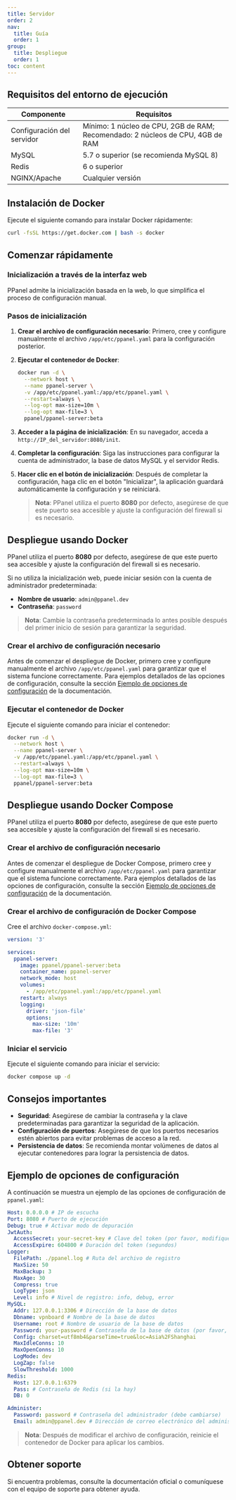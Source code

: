 ```yaml
---
title: Servidor
order: 2
nav:
  title: Guía
  order: 1
group:
  title: Despliegue
  order: 1
toc: content
---
```


## Requisitos del entorno de ejecución

| Componente      | Requisitos                              |
| --------------- | --------------------------------------- |
| Configuración del servidor | Mínimo: 1 núcleo de CPU, 2GB de RAM; Recomendado: 2 núcleos de CPU, 4GB de RAM |
| MySQL           | 5.7 o superior (se recomienda MySQL 8) |
| Redis           | 6 o superior                            |
| NGINX/Apache    | Cualquier versión                       |

## Instalación de Docker

Ejecute el siguiente comando para instalar Docker rápidamente:

```sh
curl -fsSL https://get.docker.com | bash -s docker
```

## Comenzar rápidamente

### Inicialización a través de la interfaz web

PPanel admite la inicialización basada en la web, lo que simplifica el proceso de configuración manual.

### Pasos de inicialización

1. **Crear el archivo de configuración necesario**: Primero, cree y configure manualmente el archivo `/app/etc/ppanel.yaml` para la configuración posterior.

2. **Ejecutar el contenedor de Docker**:

   ```sh
   docker run -d \
     --network host \
     --name ppanel-server \
     -v /app/etc/ppanel.yaml:/app/etc/ppanel.yaml \
     --restart=always \
     --log-opt max-size=10m \
     --log-opt max-file=3 \
     ppanel/ppanel-server:beta
   ```

3. **Acceder a la página de inicialización**: En su navegador, acceda a `http://IP_del_servidor:8080/init`.

4. **Completar la configuración**: Siga las instrucciones para configurar la cuenta de administrador, la base de datos MySQL y el servidor Redis.

5. **Hacer clic en el botón de inicialización**: Después de completar la configuración, haga clic en el botón "Inicializar", la aplicación guardará automáticamente la configuración y se reiniciará.

   > **Nota**: PPanel utiliza el puerto **8080** por defecto, asegúrese de que este puerto sea accesible y ajuste la configuración del firewall si es necesario.

## Despliegue usando Docker

PPanel utiliza el puerto **8080** por defecto, asegúrese de que este puerto sea accesible y ajuste la configuración del firewall si es necesario.

Si no utiliza la inicialización web, puede iniciar sesión con la cuenta de administrador predeterminada:

- **Nombre de usuario**: `admin@ppanel.dev`
- **Contraseña**: `password`

> **Nota**: Cambie la contraseña predeterminada lo antes posible después del primer inicio de sesión para garantizar la seguridad.

### Crear el archivo de configuración necesario

Antes de comenzar el despliegue de Docker, primero cree y configure manualmente el archivo `/app/etc/ppanel.yaml` para garantizar que el sistema funcione correctamente. Para ejemplos detallados de las opciones de configuración, consulte la sección [Ejemplo de opciones de configuración](#ejemplo-de-opciones-de-configuración) de la documentación.

### Ejecutar el contenedor de Docker

Ejecute el siguiente comando para iniciar el contenedor:

```sh
docker run -d \
  --network host \
  --name ppanel-server \
  -v /app/etc/ppanel.yaml:/app/etc/ppanel.yaml \
  --restart=always \
  --log-opt max-size=10m \
  --log-opt max-file=3 \
  ppanel/ppanel-server:beta
```

## Despliegue usando Docker Compose

PPanel utiliza el puerto **8080** por defecto, asegúrese de que este puerto sea accesible y ajuste la configuración del firewall si es necesario.

### Crear el archivo de configuración necesario

Antes de comenzar el despliegue de Docker Compose, primero cree y configure manualmente el archivo `/app/etc/ppanel.yaml` para garantizar que el sistema funcione correctamente. Para ejemplos detallados de las opciones de configuración, consulte la sección [Ejemplo de opciones de configuración](#ejemplo-de-opciones-de-configuración) de la documentación.

### Crear el archivo de configuración de Docker Compose

Cree el archivo `docker-compose.yml`:

```yaml
version: '3'

services:
  ppanel-server:
    image: ppanel/ppanel-server:beta
    container_name: ppanel-server
    network_mode: host
    volumes:
      - /app/etc/ppanel.yaml:/app/etc/ppanel.yaml
    restart: always
    logging:
      driver: 'json-file'
      options:
        max-size: '10m'
        max-file: '3'
```

### Iniciar el servicio

Ejecute el siguiente comando para iniciar el servicio:

```sh
docker compose up -d
```

## Consejos importantes

- **Seguridad**: Asegúrese de cambiar la contraseña y la clave predeterminadas para garantizar la seguridad de la aplicación.
- **Configuración de puertos**: Asegúrese de que los puertos necesarios estén abiertos para evitar problemas de acceso a la red.
- **Persistencia de datos**: Se recomienda montar volúmenes de datos al ejecutar contenedores para lograr la persistencia de datos.

## Ejemplo de opciones de configuración

A continuación se muestra un ejemplo de las opciones de configuración de `ppanel.yaml`:

```yaml
Host: 0.0.0.0 # IP de escucha
Port: 8080 # Puerto de ejecución
Debug: true # Activar modo de depuración
JwtAuth:
  AccessSecret: your-secret-key # Clave del token (por favor, modifique)
  AccessExpire: 604800 # Duración del token (segundos)
Logger:
  FilePath: ./ppanel.log # Ruta del archivo de registro
  MaxSize: 50
  MaxBackup: 3
  MaxAge: 30
  Compress: true
  LogType: json
  Level: info # Nivel de registro: info, debug, error
MySQL:
  Addr: 127.0.0.1:3306 # Dirección de la base de datos
  Dbname: vpnboard # Nombre de la base de datos
  Username: root # Nombre de usuario de la base de datos
  Password: your-password # Contraseña de la base de datos (por favor, modifique)
  Config: charset=utf8mb4&parseTime=true&loc=Asia%2FShanghai
  MaxIdleConns: 10
  MaxOpenConns: 10
  LogMode: dev
  LogZap: false
  SlowThreshold: 1000
Redis:
  Host: 127.0.0.1:6379
  Pass: # Contraseña de Redis (si la hay)
  DB: 0

Administer:
  Password: password # Contraseña del administrador (debe cambiarse)
  Email: admin@ppanel.dev # Dirección de correo electrónico del administrador
```

> **Nota**: Después de modificar el archivo de configuración, reinicie el contenedor de Docker para aplicar los cambios.

## Obtener soporte

Si encuentra problemas, consulte la documentación oficial o comuníquese con el equipo de soporte para obtener ayuda.

